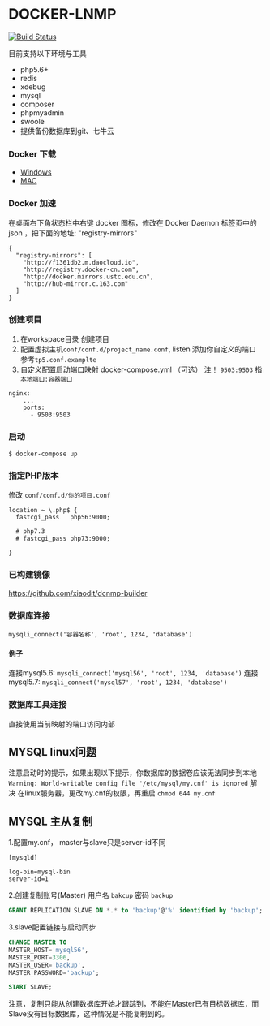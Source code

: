 # DOCKER-LNMP
[![Build Status](https://travis-ci.com/xiaodit/dcnmp-builder.svg?branch=master)](https://travis-ci.com/xiaodit/dcnmp-builder)

目前支持以下环境与工具
* php5.6+
* redis
* xdebug
* mysql
* composer
* phpmyadmin
* swoole
* 提供备份数据库到git、七牛云

### Docker 下载
- [Windows](https://download.docker.com/win/stable/Docker%20for%20Windows%20Installer.exe)
- [MAC](https://download.docker.com/mac/stable/Docker.dmg)

### Docker 加速
在桌面右下角状态栏中右键 docker 图标，修改在 Docker Daemon 标签页中的 json ，把下面的地址:
"registry-mirrors"
~~~
{
  "registry-mirrors": [
    "http://f1361db2.m.daocloud.io",
    "http://registry.docker-cn.com",
    "http://docker.mirrors.ustc.edu.cn",
    "http://hub-mirror.c.163.com"
  ]
}
~~~

### 创建项目
1. 在workspace目录 创建项目
2. 配置虚拟主机```conf/conf.d/project_name.conf```, listen 添加你自定义的端口 参考```tp5.conf.examplte```
3. 自定义配置启动端口映射 docker-compose.yml （可选）
注！ ```9503:9503``` 指 ```本地端口:容器端口```
~~~
nginx:
    ...
    ports:
      - 9503:9503
~~~

### 启动
~~~
$ docker-compose up
~~~

### 指定PHP版本
修改 ```conf/conf.d/你的项目.conf```
~~~
location ~ \.php$ {
  fastcgi_pass   php56:9000;

  # php7.3
  # fastcgi_pass php73:9000;

}
~~~

### 已构建镜像
https://github.com/xiaodit/dcnmp-builder

### 数据库连接
~~~
mysqli_connect('容器名称', 'root', 1234, 'database')
~~~
#### 例子
连接mysql5.6: ```mysqli_connect('mysql56', 'root', 1234, 'database')```
连接mysql5.7: ```mysqli_connect('mysql57', 'root', 1234, 'database')```

### 数据库工具连接
直接使用当前映射的端口访问内部

## MYSQL linux问题
注意启动时的提示，如果出现以下提示，你数据库的数据卷应该无法同步到本地
`Warning: World-writable config file '/etc/mysql/my.cnf' is ignored`
解决
在linux服务器，更改my.cnf的权限，再重启
`chmod 644 my.cnf`

## MYSQL 主从复制
1.配置my.cnf， master与slave只是server-id不同
```
[mysqld]

log-bin=mysql-bin
server-id=1
```
2.创建复制账号(Master) 用户名 `bakcup` 密码 `backup`
```sql
GRANT REPLICATION SLAVE ON *.* to 'backup'@'%' identified by 'backup';
```
3.slave配置链接与启动同步
```sql
CHANGE MASTER TO 
MASTER_HOST='mysql56',
MASTER_PORT=3306,
MASTER_USER='backup',
MASTER_PASSWORD='backup';
```

```sql
START SLAVE;
```
注意，复制只能从创建数据库开始才跟踪到，不能在Master已有目标数据库，而Slave没有目标数据库，这种情况是不能复制到的。
